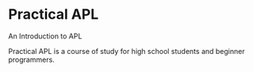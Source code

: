 # Practical APL
An Introduction to APL

Practical APL is a course of study for high school students and beginner programmers.
